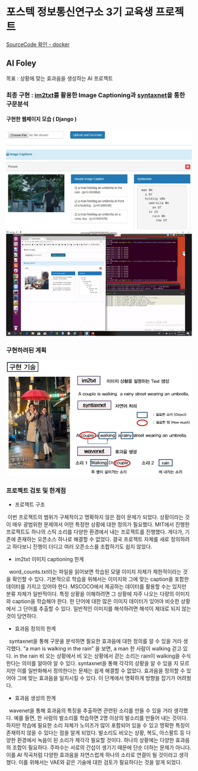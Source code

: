 # 포스텍 정보통신연구소 3기 교육생 프로젝트

[SourceCode 확인 - docker ](https://hub.docker.com/r/yahwang/foley/)

## AI Foley

목표 : 상황에 맞는 효과음을 생성하는 AI 프로젝트

### 최종 구현 : [im2txt](https://github.com/tensorflow/models/tree/master/research/im2txt)를 활용한 Image Captioning과 [syntaxnet](https://github.com/tensorflow/models/tree/master/research/syntaxnet)을 통한 구문분석

#### 구현한 웹페이지 모습 ( Django )

<img src="./img/foley_django.jpg" width="700px" alt="foley_django">

<img src="./img/foley_video.gif" alt="foley_video">

### 구현하려된 계획

<img src="./img/objective.jpg" width="700px" alt="objective">

### 프로젝트 검토 및 한계점

- 프로젝트 구조

&nbsp;이번 프로젝트의 범위가 구체적이고 명확하지 않은 점이 문제가 되었다. 상황이라는 것이 매우 광범위한 문제여서 어떤 특정한 상황에 대한 정의가 필요했다. MIT에서 진행한 프로젝트도 하나의 스틱 소리를 다양한 환경에서 내는 프로젝트를 진행했다. 게다가, 기존에 존재하는 오픈소스 하나로 해결할 수 없었다. 결국 프로젝트 자체를 새로 정의하려고 하다보니 진행이 더디고 여러 오픈소스를 조합하기도 쉽지 않았다. 

- im2txt 이미지 captioning 한계

&nbsp;&nbsp;word_counts.txt라는 파일을 읽어보면 학습된 모델 이미지 자체가 제한적이라는 것을 확인할 수 있다. 기본적으로 학습을 위해서는 이미지와 그에 맞는 caption을 포함한 데이터를 가지고 있어야 한다. MSCOCO에서 제공하는 데이터를 활용할 수는 있지만 분류 자체가 일반적이다. 특정 상황을 이해하려면 그 상황에 자주 나오는 
다량의 이미지와 caption을 학습해야 한다. 한 단어에 대한 많은 이미지 데이터가 있어야 비슷한 상황에서 그 단어를 추출할 수 있다. 일반적인 이미지를 해석하려면 해석이 제대로 되지 않는 것이 당연하다. 

- 효과음 정의의 한계

&nbsp;&nbsp;syntaxnet을 통해 구문을 분석하면 필요한 효과음에 대한 정의를 알 수 있을 거라 생각했다. 
“a man is walking in the rain” 을 보면, a man 한 사람이 walking 걷고 있다. in the rain 비 오는 상황에서
비 오는 상황에서 걷는 소리는 rain이 walking을 수식한다는 의미를 알아야 알 수 있다. syntaxnet을 통해 각각의 상황을 알 수 있을 지 모르지만 이를 일반화해서 정의한다는 문제는 쉽게 해결할 수 없었다. 효과음을 정의할 수 있어야 그에 맞는 효과음을 일치시킬 수 있다. 이 단계에서 명확하게 방향을 잡기가 어려웠다.  

- 효과음 생성의 한계

&nbsp;&nbsp;wavenet을 통해 효과음의 특징을 추출하면 관련된 소리를 만들 수 있을 거라 생각했다. 예를 들면, 한 사람의 발소리를 학습하면 2명 이상의 발소리를 만들어 내는 것이다. 하지만 학습에 필요한 소리 자체가 노이즈가 많이 포함되어 있을 수 있고 명확한 특징이 존재하지 않을 수 있다는 점을 알게 되었다. 발소리도 비오는 상황, 복도, 아스팔트 등 다양한 환경에서 녹음이 된 소리가 제각각 필요할 것이다. 하나의 상황에는 다양한 효과음의 조합이 필요하다. 주파수는 서로의 간섭이 생기기 때문에 단순 더하는 문제가 아니다. 이를 AI 작곡처럼 다양한 효과음을 자연스럽게 하나의 소리로 연결이 될 것이라고 생각했다. 이를 위해서는 VAE와 같은 기술에 대한 검토가 필요하다는 것을 알게 되었다.


